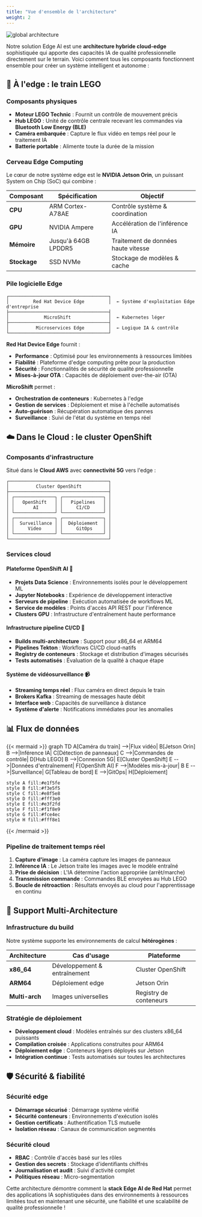 ```yaml
---
title: "Vue d'ensemble de l'architecture"
weight: 2
---
```


![global architecture](/images/architecture-global.png)

Notre solution Edge AI est une **architecture hybride cloud-edge** sophistiquée qui apporte des capacités IA de qualité professionnelle directement sur le terrain. Voici comment tous les composants fonctionnent ensemble pour créer un système intelligent et autonome :

## 🚂 À l'edge : le train LEGO

### Composants physiques
- **Moteur LEGO Technic** : Fournit un contrôle de mouvement précis
- **Hub LEGO** : Unité de contrôle centrale recevant les commandes via **Bluetooth Low Energy (BLE)**
- **Caméra embarquée** : Capture le flux vidéo en temps réel pour le traitement IA
- **Batterie portable** : Alimente toute la durée de la mission

### Cerveau Edge Computing
Le cœur de notre système edge est le **NVIDIA Jetson Orin**, un puissant System on Chip (SoC) qui combine :

| Composant | Spécification | Objectif |
|-----------|---------------|----------|
| **CPU** | ARM Cortex-A78AE | Contrôle système & coordination |
| **GPU** | NVIDIA Ampere | Accélération de l'inférence IA |
| **Mémoire** | Jusqu'à 64GB LPDDR5 | Traitement de données haute vitesse |
| **Stockage** | SSD NVMe | Stockage de modèles & cache |

### Pile logicielle Edge
```
┌─────────────────────────────────────┐
│         Red Hat Device Edge         │  ← Système d'exploitation Edge d'entreprise
├─────────────────────────────────────┤
│             MicroShift              │  ← Kubernetes léger
├─────────────────────────────────────┤
│          Microservices Edge         │  ← Logique IA & contrôle
└─────────────────────────────────────┘
```

**Red Hat Device Edge** fournit :
- **Performance** : Optimisé pour les environnements à ressources limitées
- **Fiabilité** : Plateforme d'edge computing prête pour la production
- **Sécurité** : Fonctionnalités de sécurité de qualité professionnelle
- **Mises-à-jour OTA** : Capacités de déploiement over-the-air (OTA)

**MicroShift** permet :
- **Orchestration de conteneurs** : Kubernetes à l'edge
- **Gestion de services** : Déploiement et mise à l'échelle automatisés
- **Auto-guérison** : Récupération automatique des pannes
- **Surveillance** : Suivi de l'état du système en temps réel

## ☁️ Dans le Cloud : le cluster OpenShift

### Composants d'infrastructure
Situé dans le **Cloud AWS** avec **connectivité 5G** vers l'edge :

```
┌─────────────────────────────────────┐
│          Cluster OpenShift          │
├─────────────────────────────────────┤
│ ┌───────────────┐ ┌───────────────┐ │
│ │   OpenShift   │ │   Pipelines   │ │
│ │       AI      │ │     CI/CD     │ │
│ └───────────────┘ └───────────────┘ │
│ ┌───────────────┐ ┌───────────────┐ │
│ │  Surveillance │ │  Déploiement  │ │
│ │     Video     │ │     GitOps    │ │
│ └───────────────┘ └───────────────┘ │
└─────────────────────────────────────┘
```

### Services cloud

#### Plateforme OpenShift AI 🤖
- **Projets Data Science** : Environnements isolés pour le développement ML
- **Jupyter Notebooks** : Expérience de développement interactive
- **Serveurs de pipeline** : Exécution automatisée de workflows ML
- **Service de modèles** : Points d'accès API REST pour l'inférence
- **Clusters GPU** : Infrastructure d'entraînement haute performance

#### Infrastructure pipeline CI/CD 🔄
- **Builds multi-architecture** : Support pour x86_64 et ARM64
- **Pipelines Tekton** : Workflows CI/CD cloud-natifs
- **Registry de conteneurs** : Stockage et distribution d'images sécurisés
- **Tests automatisés** : Évaluation de la qualité à chaque étape

#### Système de vidéosurveillance 📹
- **Streaming temps réel** : Flux caméra en direct depuis le train
- **Brokers Kafka** : Streaming de messages haute débit
- **Interface web** : Capacités de surveillance à distance
- **Système d'alerte** : Notifications immédiates pour les anomalies

## 📊 Flux de données

{{< mermaid >}}
graph TD
    A[Caméra du train] -->|Flux vidéo| B[Jetson Orin]
    B -->|Inférence IA| C[Détection de panneaux]
    C -->|Commandes de contrôle| D[Hub LEGO]
    B -->|Connexion 5G| E[Cluster OpenShift]
    E -->|Données d'entraînement| F[OpenShift AI]
    F -->|Modèles mis-à-jour| B
    E -->|Surveillance| G[Tableau de bord]
    E -->|GitOps| H[Déploiement]
    
    style A fill:#e1f5fe
    style B fill:#f3e5f5
    style C fill:#e8f5e8
    style D fill:#fff3e0
    style E fill:#e3f2fd
    style F fill:#f1f8e9
    style G fill:#fce4ec
    style H fill:#fff8e1
{{< /mermaid >}}

### Pipeline de traitement temps réel
1. **Capture d'image** : La caméra capture les images de panneaux
2. **Inférence IA** : Le Jetson traite les images avec le modèle entraîné
3. **Prise de décision** : L'IA détermine l'action appropriée (arrêt/marche)
4. **Transmission commande** : Commandes BLE envoyées au Hub LEGO
5. **Boucle de rétroaction** : Résultats envoyés au cloud pour l'apprentissage en continu

## 🏢 Support Multi-Architecture

### Infrastructure du build
Notre système supporte les environnements de calcul **hétérogènes** :

| Architecture | Cas d'usage | Plateforme |
|-------------|-------------|------------|
| **x86_64** | Développement & entraînement | Cluster OpenShift |
| **ARM64** | Déploiement edge | Jetson Orin |
| **Multi-arch** | Images universelles | Registry de conteneurs |

### Stratégie de déploiement
- **Développement cloud** : Modèles entraînés sur des clusters x86_64 puissants
- **Compilation croisée** : Applications construites pour ARM64
- **Déploiement edge** : Conteneurs légers déployés sur Jetson
- **Intégration continue** : Tests automatisés sur toutes les architectures

## 🛡️ Sécurité & fiabilité

### Sécurité edge
- **Démarrage sécurisé** : Démarrage système vérifié
- **Sécurité conteneurs** : Environnements d'exécution isolés
- **Gestion certificats** : Authentification TLS mutuelle
- **Isolation réseau** : Canaux de communication segmentés

### Sécurité cloud
- **RBAC** : Contrôle d'accès basé sur les rôles
- **Gestion des secrets** : Stockage d'identifiants chiffrés
- **Journalisation et audit** : Suivi d'activité complet
- **Politiques réseau** : Micro-segmentation

Cette architecture démontre comment la **stack Edge AI de Red Hat** permet des applications IA sophistiquées dans des environnements à ressources limitées tout en maintenant une sécurité, une fiabilité et une scalabilité de qualité professionnelle !

